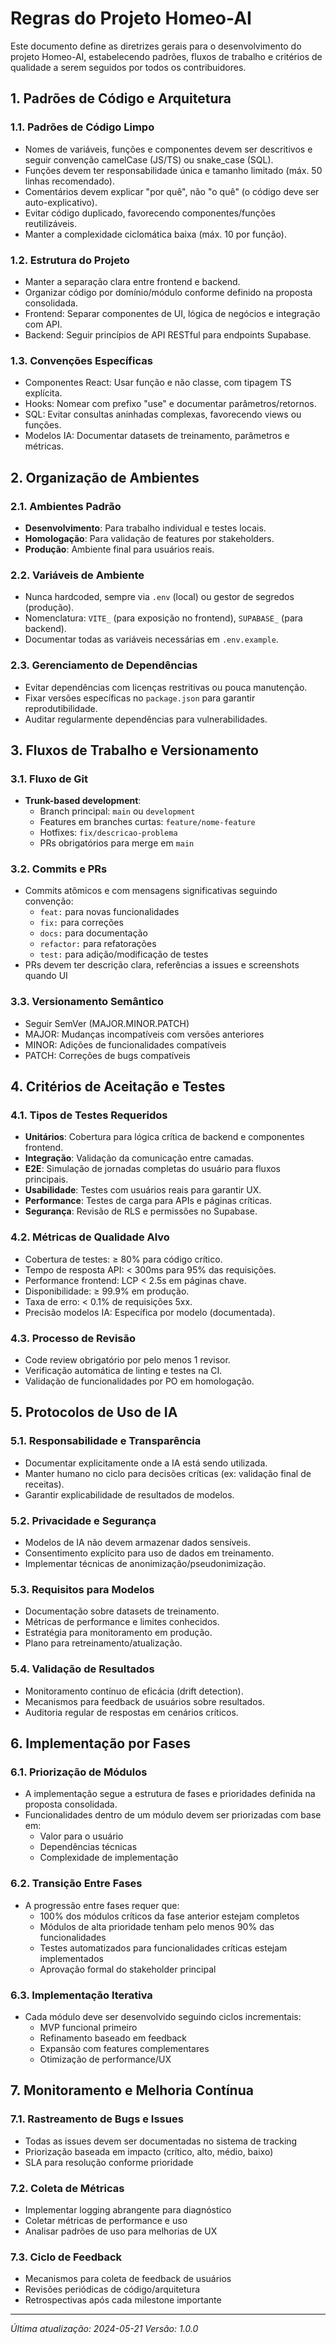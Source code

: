 # Regras do Projeto Homeo-AI

Este documento define as diretrizes gerais para o desenvolvimento do projeto Homeo-AI, estabelecendo padrões, fluxos de trabalho e critérios de qualidade a serem seguidos por todos os contribuidores.

## 1. Padrões de Código e Arquitetura

### 1.1. Padrões de Código Limpo
- Nomes de variáveis, funções e componentes devem ser descritivos e seguir convenção camelCase (JS/TS) ou snake_case (SQL).
- Funções devem ter responsabilidade única e tamanho limitado (máx. 50 linhas recomendado).
- Comentários devem explicar "por quê", não "o quê" (o código deve ser auto-explicativo).
- Evitar código duplicado, favorecendo componentes/funções reutilizáveis.
- Manter a complexidade ciclomática baixa (máx. 10 por função).

### 1.2. Estrutura do Projeto
- Manter a separação clara entre frontend e backend.
- Organizar código por domínio/módulo conforme definido na proposta consolidada.
- Frontend: Separar componentes de UI, lógica de negócios e integração com API.
- Backend: Seguir princípios de API RESTful para endpoints Supabase.

### 1.3. Convenções Específicas
- Componentes React: Usar função e não classe, com tipagem TS explícita.
- Hooks: Nomear com prefixo "use" e documentar parâmetros/retornos.
- SQL: Evitar consultas aninhadas complexas, favorecendo views ou funções.
- Modelos IA: Documentar datasets de treinamento, parâmetros e métricas.

## 2. Organização de Ambientes

### 2.1. Ambientes Padrão
- **Desenvolvimento**: Para trabalho individual e testes locais.
- **Homologação**: Para validação de features por stakeholders.
- **Produção**: Ambiente final para usuários reais.

### 2.2. Variáveis de Ambiente
- Nunca hardcoded, sempre via `.env` (local) ou gestor de segredos (produção).
- Nomenclatura: `VITE_` (para exposição no frontend), `SUPABASE_` (para backend).
- Documentar todas as variáveis necessárias em `.env.example`.

### 2.3. Gerenciamento de Dependências
- Evitar dependências com licenças restritivas ou pouca manutenção.
- Fixar versões específicas no `package.json` para garantir reprodutibilidade.
- Auditar regularmente dependências para vulnerabilidades.

## 3. Fluxos de Trabalho e Versionamento

### 3.1. Fluxo de Git
- **Trunk-based development**:
  - Branch principal: `main` ou `development`
  - Features em branches curtas: `feature/nome-feature`
  - Hotfixes: `fix/descricao-problema`
  - PRs obrigatórios para merge em `main`

### 3.2. Commits e PRs
- Commits atômicos e com mensagens significativas seguindo convenção:
  - `feat:` para novas funcionalidades
  - `fix:` para correções
  - `docs:` para documentação
  - `refactor:` para refatorações
  - `test:` para adição/modificação de testes
- PRs devem ter descrição clara, referências a issues e screenshots quando UI

### 3.3. Versionamento Semântico
- Seguir SemVer (MAJOR.MINOR.PATCH)
- MAJOR: Mudanças incompatíveis com versões anteriores
- MINOR: Adições de funcionalidades compatíveis
- PATCH: Correções de bugs compatíveis

## 4. Critérios de Aceitação e Testes

### 4.1. Tipos de Testes Requeridos
- **Unitários**: Cobertura para lógica crítica de backend e componentes frontend.
- **Integração**: Validação da comunicação entre camadas.
- **E2E**: Simulação de jornadas completas do usuário para fluxos principais.
- **Usabilidade**: Testes com usuários reais para garantir UX.
- **Performance**: Testes de carga para APIs e páginas críticas.
- **Segurança**: Revisão de RLS e permissões no Supabase.

### 4.2. Métricas de Qualidade Alvo
- Cobertura de testes: ≥ 80% para código crítico.
- Tempo de resposta API: < 300ms para 95% das requisições.
- Performance frontend: LCP < 2.5s em páginas chave.
- Disponibilidade: ≥ 99.9% em produção.
- Taxa de erro: < 0.1% de requisições 5xx.
- Precisão modelos IA: Específica por modelo (documentada).

### 4.3. Processo de Revisão
- Code review obrigatório por pelo menos 1 revisor.
- Verificação automática de linting e testes na CI.
- Validação de funcionalidades por PO em homologação.

## 5. Protocolos de Uso de IA

### 5.1. Responsabilidade e Transparência
- Documentar explicitamente onde a IA está sendo utilizada.
- Manter humano no ciclo para decisões críticas (ex: validação final de receitas).
- Garantir explicabilidade de resultados de modelos.

### 5.2. Privacidade e Segurança
- Modelos de IA não devem armazenar dados sensíveis.
- Consentimento explícito para uso de dados em treinamento.
- Implementar técnicas de anonimização/pseudonimização.

### 5.3. Requisitos para Modelos
- Documentação sobre datasets de treinamento.
- Métricas de performance e limites conhecidos.
- Estratégia para monitoramento em produção.
- Plano para retreinamento/atualização.

### 5.4. Validação de Resultados
- Monitoramento contínuo de eficácia (drift detection).
- Mecanismos para feedback de usuários sobre resultados.
- Auditoria regular de respostas em cenários críticos.

## 6. Implementação por Fases

### 6.1. Priorização de Módulos
- A implementação segue a estrutura de fases e prioridades definida na proposta consolidada.
- Funcionalidades dentro de um módulo devem ser priorizadas com base em:
  - Valor para o usuário
  - Dependências técnicas
  - Complexidade de implementação

### 6.2. Transição Entre Fases
- A progressão entre fases requer que:
  - 100% dos módulos críticos da fase anterior estejam completos
  - Módulos de alta prioridade tenham pelo menos 90% das funcionalidades
  - Testes automatizados para funcionalidades críticas estejam implementados
  - Aprovação formal do stakeholder principal

### 6.3. Implementação Iterativa
- Cada módulo deve ser desenvolvido seguindo ciclos incrementais:
  - MVP funcional primeiro
  - Refinamento baseado em feedback
  - Expansão com features complementares
  - Otimização de performance/UX

## 7. Monitoramento e Melhoria Contínua

### 7.1. Rastreamento de Bugs e Issues
- Todas as issues devem ser documentadas no sistema de tracking
- Priorização baseada em impacto (crítico, alto, médio, baixo)
- SLA para resolução conforme prioridade

### 7.2. Coleta de Métricas
- Implementar logging abrangente para diagnóstico
- Coletar métricas de performance e uso
- Analisar padrões de uso para melhorias de UX

### 7.3. Ciclo de Feedback
- Mecanismos para coleta de feedback de usuários
- Revisões periódicas de código/arquitetura
- Retrospectivas após cada milestone importante

---

*Última atualização: 2024-05-21*
*Versão: 1.0.0* 
